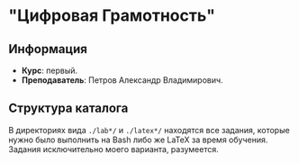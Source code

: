 # "Цифровая Грамотность"

## Информация

- **Курс**: первый.
- **Преподаватель**: Петров Александр Владимирович.

## Структура каталога

В директориях вида `./lab*/` и `./latex*/` находятся все задания, которые нужно было выполнить
на Bash либо же LaTeX за время обучения. Задания исключительно моего варианта, разумеется.
